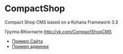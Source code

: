 CompactShop
===========

Compact Shop CMS based on a Kohana Framework 3.3

Группа ВКонтакте http://vk.com/CompactShopCMS

- [Пример Сайта](http://energhia-nova.github.io/CompactShop/)
- [Пример админки](http://energhia-nova.github.io/CompactShop/admin)
